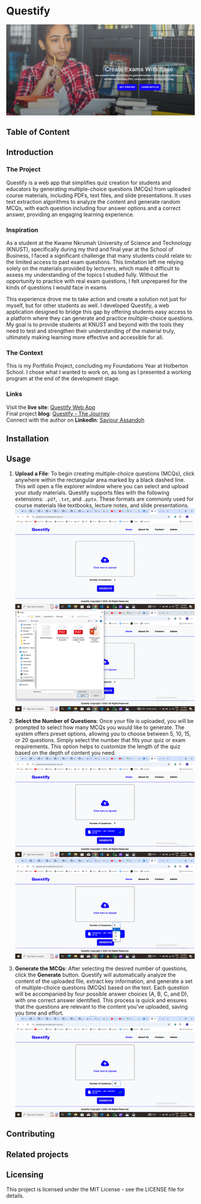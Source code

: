 # Questify
![Questify](static/images/file7.png)

## Table of Content


## Introduction
 ### The Project
 Questify is a web app that simplifies quiz creation for students and educators by generating multiple-choice questions (MCQs) from uploaded course materials, including PDFs, text files, and slide presentations. It uses text extraction algorithms to analyze the content and generate random MCQs, with each question including four answer options and a correct answer, providing an engaging learning experience.
 <br />
 ### Inspiration
As a student at the Kwame Nkrumah University of Science and Technology (KNUST), specifically during my third and final year at the School of Business, I faced a significant challenge that many students could relate to: the limited access to past exam questions. This limitation left me relying solely on the materials provided by lecturers, which made it difficult to assess my understanding of the topics I studied fully. Without the opportunity to practice with real exam questions, I felt unprepared for the kinds of questions I would face in exams

This experience drove me to take action and create a solution not just for myself, but for other students as well. I developed Questify, a web application designed to bridge this gap by offering students easy access to a platform where they can generate and practice multiple-choice questions. My goal is to provide students at KNUST and beyond with the tools they need to test and strengthen their understanding of the material truly, ultimately making learning more effective and accessible for all.
<br />
 ### The Context
This is my Portfolio Project, concluding my Foundations Year at Holberton School. I chose what I wanted to work on, as long as I presented a working program at the end of the development stage.
<br />
### Links
Visit the **live site**: [Questify Web App](https://questify.saviourdela.tech/)
<br />
Final project **blog**: [Questify - The Journey](#)
<br />
Connect with the author on **LinkedIn**: [Saviour Assandoh](https://www.linkedin.com/in/saviour-assandoh/)
<br />
## Installation


## Usage
1. **Upload a File**:
   To begin creating multiple-choice questions (MCQs), click anywhere within the rectangular area marked by a black dashed line. This will open a file explorer window where you can select and upload your study materials. Questify supports files with the following extensions: `.pdf`, `.txt`, and `.pptx`. These formats are commonly used for course materials like textbooks, lecture notes, and slide presentations.
   ![File Upload](static/images/file2.png)
   ![File Upload](static/images/file1.png)

3. **Select the Number of Questions**:
   Once your file is uploaded, you will be prompted to select how many MCQs you would like to generate. The system offers preset options, allowing you to choose between 5, 10, 15, or 20 questions. Simply select the number that fits your quiz or exam requirements. This option helps to customize the length of the quiz based on the depth of content you need.
   ![Select Number of Questions](static/images/file3.png)
   ![Select Number of Questions](static/images/file4.png)

5. **Generate the MCQs**:
   After selecting the desired number of questions, click the **Generate** button. Questify will automatically analyze the content of the uploaded file, extract key information, and generate a set of multiple-choice questions (MCQs) based on the text. Each question will be accompanied by four possible answer choices (A, B, C, and D), with one correct answer identified. This process is quick and ensures that the questions are relevant to the content you've uploaded, saving you time and effort.
   ![Generate MCQs](static/images/file5.png)

## Contributing


## Related projects


## Licensing
This project is licensed under the MIT License - see the LICENSE file for details.

